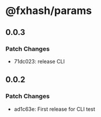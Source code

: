 # @fxhash/params

## 0.0.3

### Patch Changes

- 71dc023: release CLI

## 0.0.2

### Patch Changes

- ad1c63e: First release for CLI test
